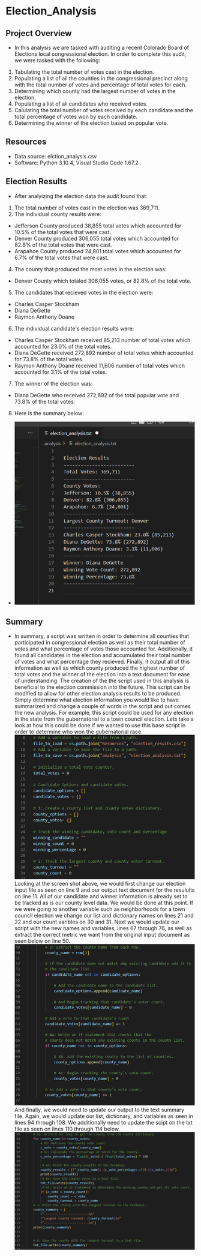 # Election_Analysis

## Project Overview
* In this analysis we are tasked with auditing a recent Colorado Board of Elections local congressional election. In order to complete this audit, we were tasked with the following:
1. Tabulating the total number of votes cast in the election.
2. Populating a list of all the counties in the congressional precinct along with the total number of votes and percentage of total votes for each.
3. Determining which county had the largest number of votes in the election.
4. Populating a list of all candidates who received votes.
5. Calulating the total number of votes received by each candidate and the total percentage of votes won by each candidate.
6. Determining the winner of the election based on popular vote.

## Resources
* Data source: elction_analysis.csv
* Software: Python 3.10.4, Visual Studio Code 1.67.2

## Election Results
* After analyizing the election data the audit found that:
1. The total number of votes cast in the election was 369,711.
2. The individual county results were:
  - Jefferson County produced 38,855 total votes which accounted for 10.5% of the total votes that were cast.
  - Denver County produced 306,055 total votes which accounted for 82.8% of the total votes that were cast.
  - Arapahoe County produced 24,801 total votes which accounted for 6.7% of the total votes that were cast.
4. The county that produced the most votes in the election was:
  - Denver County which totaled 306,055 votes, or 82.8% of the total vote.
5. The candidates that recieved votes in the election were:
  - Charles Casper Stockham
  - Diana DeGette
  - Raymon Anthony Doane
6. The individual candidate's election results were:
  - Charles Casper Stockham received 85,213 number of total votes which accounted for 23.0% of the total votes.
  - Diana DeGette received 272,892 number of total votes which accounted for 73.8% of the total votes.
  - Raymon Anthony Doane received 11,606 number of total votes which accounted for 3.1% of the total votes.
7. The winner of the election was:
  - Diana DeGette who received 272,892 of the total popular vote and 73.8% of the total votes.
8. Here is the summary below:
  - ![](https://github.com/BryantKlewer/Election_Analysis/blob/main/pics/analysis_output.png)

## Summary
* In summary, a script was written in order to determine all counties that participated in congressional election as well as their total number of votes and what percentage of votes those accounted for. Additionally, it found all candidates in the election and accumulated their total number of votes and what percentage they recieved. Finally, it output all of this information as well as which county produced the highest number of total votes and the winner of the election into a text document for ease of understanding. The creation of the the script used in this analysis is beneficial to the election commission into the future. This script can be modified to allow for other election analysis results to be produced. Simply determine what election information you would like to have summarized and change a couple of words in the script and out comes the new analysis. For example, this script could be used for any election in the state from the gubernatorial to a town council election. Lets take a look at how this could be done if we wanted to use this base script in order to determine who won the gubernatorial race. ![](https://github.com/BryantKlewer/Election_Analysis/blob/main/pics/screen_1.png) Looking at the screen shot above, we would first change our election input file as seen on line 9 and our output text document for the resulults on line 11. All of our candidate and winner information is already set to be tracked as is our county level data. We would be done at this point. If we were going to another variable such as neighborhoods for a town council election we change our list and dictionary names on lines 21 and 22 and our count varibles on 30 and 31. Next we would update our script with the new names and variables, lines 67 through 76, as well as extract the correct metric we want from the original input document as seen below on line 50. ![](https://github.com/BryantKlewer/Election_Analysis/blob/main/pics/screen_2.png) And finally, we would need to update our output to the text summary file. Again, we would update our list, dictionary, and variables as seen in lines 94 through 108. We additionally need to update the scipt on the txt file as seen on lines 110 through 114 below. ![](https://github.com/BryantKlewer/Election_Analysis/blob/main/pics/screen_3.png)




